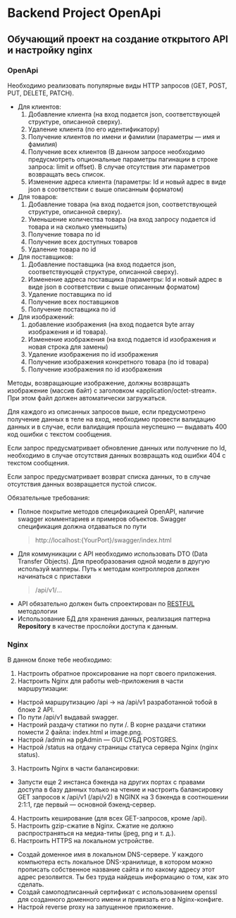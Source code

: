 # Backend Project OpenApi

## Обучающий проект на создание открытого API и настройку nginx

### OpenApi

Необходимо реализовать популярные виды HTTP запросов (GET, POST, PUT, DELETE, PATCH).

- Для клиентов:
    1) Добавление клиента (на вход подается json, соответствующей структуре, описанной сверху).
    2) Удаление клиента (по его идентификатору)
    3) Получение клиентов по имени и фамилии (параметры — имя и фамилия)
    4) Получение всех клиентов (В данном запросе необходимо предусмотреть опциональные параметры пагинации в строке запроса: limit и offset). В случае отсутствия эти параметров возвращать весь список.
    5) Изменение адреса клиента (параметры: Id и новый адрес в виде json в соответствии с выше описанным форматом)
- Для товаров:
    1) Добавление товара (на вход подается json, соответствующей структуре, описанной сверху).
    2) Уменьшение количества товара (на вход запросу подается id товара и на сколько уменьшить)
    3) Получение товара по id
    4) Получение всех доступных товаров
    5) Удаление товара по id
- Для поставщиков:
    1) Добавление поставщика (на вход подается json, соответствующей структуре, описанной сверху).
    2) Изменение адреса поставщика (параметры: Id и новый адрес в виде json в соответствии с выше описанным форматом)
    3) Удаление поставщика по id
    4) Получение всех поставщиков
    5) Получение поставщика по id
- Для изображений:
    1) добавление изображения (на вход подается byte array изображения и id товара).
    2) Изменение изображения (на вход подается id изображения и новая строка для замены)
    3) Удаление изображения по id изображения
    4) Получение изображения конкретного товара (по id товара)
    5) Получение изображения по id изображения

Методы, возвращающие изображение, должны возвращать изображение (массив байт) с заголовком «application/octet-stream». При этом файл должен автоматически загружаться.

Для каждого из описанных запросов выше, если предусмотрено получение данных в теле на вход, необходимо провести валидацию данных и в случае, если валидация прошла неуспешно — выдавать 400 код ошибки с текстом сообщения.

Если запрос предусматривает обновление данных или получение по Id, необходимо в случае отсутствия данных возвращать код ошибки 404 с текстом сообщения.

Если запрос предусматривает возврат списка данных, то в случае отсутствия данных возвращается пустой список.

Обязательные требования:
- Полное покрытие методов спецификацией OpenAPI, наличие swagger комментариев и примеров объектов. Swagger спецификация должна отдаваться по пути
  >http://localhost:{YourPort}/swagger/index.html
- Для коммуникации с API необходимо использовать DTO (Data Transfer Objects). Для преобразования одной модели в другую используй мапперы. Путь к методам контроллеров должен начинаться с приставки
  >/api/v1/...
- API обязательно должен быть спроектирован по [RESTFUL](https://restfulapi.net/) методологии
- Использование БД для хранения данных, реализация паттерна **Repository** в качестве прослойки доступа к данным.


### Nginx

В данном блоке тебе необходимо:
1. Настроить обратное проксирование на порт своего приложения.
2. Настроить Nginx для работы web-приложения в части маршрутизации:
* Настрой маршрутизацию /api -> на /api/v1 разработанной тобой в блоке 2 API.
* По пути /api/v1 выдавай swagger.
* Настроий раздачу статики по пути /. В корне раздачи статики помести 2 файла: index.html и image.png.
* Настрой /admin на pgAdmin — GUI СУБД POSTGRES.
* Настрой /status на отдачу страницы статуса сервера Nginx (nginx status).
3. Настроить Nginx в части балансировки:
* Запусти еще 2 инстанса бэкенда на других портах с правами доступа в базу данных только на чтение и настроить балансировку GET запросов к /api/v1 (/api/v2) в NGINX на 3 бэкенда в соотношении 2:1:1, где первый — основной бэкенд-сервер.
4. Настроить кеширование (для всех GET-запросов, кроме /api).
5. Настроить gzip-сжатие в Nginx. Сжатие не должно распространяться на медиа-типы (jpeg, png и т. д.).
6. Настроить HTTPS на локальном устройстве.
* Создай доменное имя в локальном DNS-сервере. У каждого компьютера есть локальное DNS-хранилище, в котором можно прописать собственное название сайта и по какому адресу этот адрес резолвится. Ты без труда найдешь информацию о том, как это сделать.
* Создай самоподписанный сертификат с использованием openssl для созданного доменного имени и привязать его в Nginx-конфиге.
* Настрой reverse proxy на запущенное приложение.